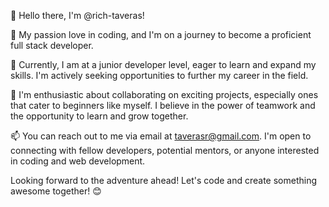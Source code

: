 👋 Hello there, I'm @rich-taveras!

👀 My passion love in coding, and I'm on a journey to become a proficient full stack developer.

🌱 Currently, I am at a junior developer level, eager to learn and expand my skills. I'm actively seeking opportunities to further my career in the field.

💞️ I'm enthusiastic about collaborating on exciting projects, especially ones that cater to beginners like myself. I believe in the power of teamwork and the opportunity to learn and grow together.

📫 You can reach out to me via email at taverasr@gmail.com. I'm open to connecting with fellow developers, potential mentors, or anyone interested in coding and web development.

Looking forward to the adventure ahead! Let's code and create something awesome together! 😊

<!---
rich-taveras/rich-taveras is a ✨ special ✨ repository because its `README.md` (this file) appears on your GitHub profile.
You can click the Preview link to take a look at your changes.
--->
